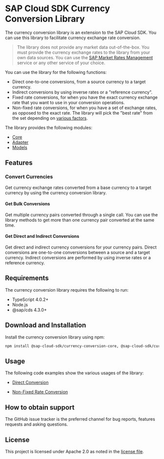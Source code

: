 # SAP Cloud SDK Currency Conversion Library

The currency conversion library is an extension to the SAP Cloud SDK. You can use this library to facilitate currency exchange rate conversion.

> The library does not provide any market data out-of-the-box. You must provide the currency exchange rates to the library from your own data sources. You can use the [SAP Market Rates Management](https://www.sap.com/products/market-rates-management.html) service or any other service of your choice.

You can use the library for the following functions:

- Direct one-to-one conversions, from a source currency to a target currency.
- Indirect conversions by using inverse rates or a "reference currency".
- Fixed rate conversions, for when you have the exact currency exchange rate that you want to use in your conversion operations.
- Non-fixed rate conversions, for when you have a set of exchange rates, as opposed to the exact rate. The library will pick the "best rate" from the set depending on [various factors](https://sap.github.io/cloud-sdk/docs/java/features/extensions/extension-library/curconv/sap-currency-conversion-extension-library-for-cloud-sdk-for-java/#non-fixed-rate).

The library provides the following modules:

- [Core](packages/core/)
- [Adapter](packages/adapter/)
- [Models](packages/models/)

## Features

### Convert Currencies

Get currency exchange rates converted from a base currency to a target currency by using the currency conversion library.

#### Get Bulk Conversions

Get multiple currency pairs converted through a single call. You can use the library methods to get more than one currency pair converted at the same time.

#### Get Direct and Indirect Conversions

Get direct and indirect currency conversions for your currency pairs. Direct conversions are one-to-one conversions between a source and a target currency. Indirect conversions are performed by using inverse rates or a reference currency.

## Requirements

The currency conversion library requires the following to run:

- TypeScript 4.0.2+
- Node.js
- @sap/cds 4.3.0+

## Download and Installation

Install the currency conversion library using npm:

```bash
npm install @sap-cloud-sdk/currency-conversion-core, @sap-cloud-sdk/currency-conversion-data-adapter, @sap-cloud-sdk/currency-conversion-models
```

## Usage

The following code examples show the various usages of the library:

- [Direct Conversion](https://github.com/sap-staging/cloud-sdk-currency-conversion/tree/open-source-documentation/packages/core#usage)

- [Non-Fixed Rate Conversion](https://github.com/sap-staging/cloud-sdk-currency-conversion/tree/open-source-documentation/packages/adapter#usage)

## How to obtain support

The GitHub issue tracker is the preferred channel for bug reports, features requests and asking questions.

## License

This project is licensed under Apache 2.0 as noted in the [license file](https://github.com/sap-staging/cloud-sdk-currency-conversion/blob/main/LICENSES/Apache-2.0.txt).
